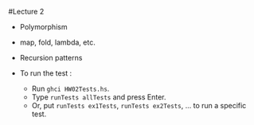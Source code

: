 #Lecture 2

- Polymorphism

- map, fold, lambda, etc.

- Recursion patterns

- To run the test :
  - Run ```ghci HW02Tests.hs```.
  - Type ```runTests allTests``` and press Enter.
  - Or, put ```runTests ex1Tests```, ```runTests ex2Tests```, ... to run a specific test.
